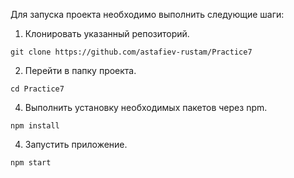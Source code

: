Для запуска проекта необходимо выполнить следующие шаги:

1. Клонировать указанный репозиторий.

```{git}
git clone https://github.com/astafiev-rustam/Practice7
```
2. Перейти в папку проекта.
```{bash}
cd Practice7
```

4. Выполнить установку необходимых пакетов через npm.
```{bash}
npm install
```

4. Запустить приложение.
```{bash}
npm start
```
